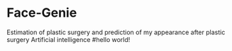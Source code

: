# Face-Genie
 Estimation of plastic surgery and prediction of my appearance after plastic surgery Artificial intelligence
#hello world!
